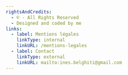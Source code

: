 ```yaml
---
rightsAndCredits:
  - © - All Rights Reserved
  - Designed and coded by me
links:
  - label: Mentions légales
    linkType: internal
    linkURL: /mentions-legales
  - label: Contact
    linkType: external
    linkURL: mailto:ines.belghiti@gmail.com
---
```

